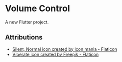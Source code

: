 # Volume Control

A new Flutter project.


## Attributions

- <a href="https://www.flaticon.com/free-icons/notification" title="notification icons">Silent, Normal icon created by Icon mania - Flaticon</a>
- <a href="https://www.flaticon.com/free-icons/bell" title="bell icons">Viberate icon created by Freepik - Flaticon</a>
